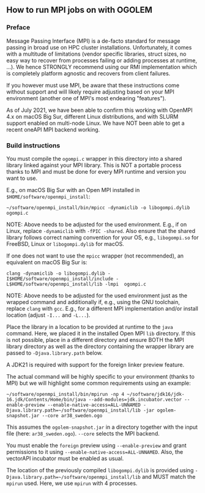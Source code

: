 ## How to run MPI jobs on with OGOLEM
### Preface
Message Passing Interface (MPI) is a de-facto standard for message passing in broad use on HPC cluster installations. Unfortunately, it comes with a multitude of limitations (vendor specific libraries, struct sizes, no easy way to recover from processes failing or adding processes at runtime, ...). We hence STRONGLY recommend using our RMI implementation which is completely platform agnostic and recovers from client failures.

If you however must use MPI, be aware that these instructions come without support and will likely require adjusting based on your MPI environment (another one of MPI's most endearing "features"). 

As of July 2021, we have been able to confirm this working with OpenMPI 4.x on macOS Big Sur, different Linux distributions, and with SLURM support enabled on multi-node Linux. We have NOT been able to get a recent oneAPI MPI backend working.

### Build instructions
You must compile the `ogompi.c` wrapper in this directory into a shared library linked against your MPI library. This is NOT a portable process thanks to MPI and must be done for every MPI runtime and version you want to use.

E.g., on macOS Big Sur with an Open MPI installed in `$HOME/software/openmpi_install`:
```
~/software/openmpi_install/bin/mpicc -dynamiclib -o libogompi.dylib ogompi.c 
```
NOTE: Above needs to be adjusted for the used environment. E.g., if on Linux, replace `-dynamiclib` with `-fPIC -shared`. Also ensure that the shared library follows correct naming convention for your OS, e.g., `libogompi.so` for FreeBSD, Linux or `libogompi.dylib` for macOS.

If one does not want to use the `mpicc` wrapper (not recommended), an equivalent on macOS Big Sur is:
```
clang -dynamiclib -o libogompi.dylib -I$HOME/software/openmpi_install/include -L$HOME/software/openmpi_install/lib -lmpi  ogompi.c
```
NOTE: Above needs to be adjusted for the used environment just as the wrapped command and additionally if, e.g., using the GNU toolchain, replace `clang` with `gcc`. E.g., for a different MPI implementation and/or install location (adjust `-I...` and `-L...`).

Place the library in a location to be provided at runtime to the `java` command. Here, we placed it in the installed Open MPI `lib` directory. If this is not possible, place in a different directory and ensure BOTH the MPI library directory as well as the directory containing the wrapper library are passed to `-Djava.library.path` below.

A JDK21 is required with support for the foreign linker preview feature.

The actual command will be highly specific to your environment (thanks to MPI) but we will highlight some common requirements using an example:

```
~/software/openmpi_install/bin/mpirun -np 4 ~/software/jdk16/jdk-16.jdk/Contents/Home/bin/java --add-modules=jdk.incubator.vector --enable-preview --enable-native-access=ALL-UNNAMED -Djava.library.path=~/software/openmpi_install/lib -jar ogolem-snapshot.jar --core ar38_sweden.ogo
```

This assumes the `ogolem-snapshot.jar` in a directory together with the input file (here: `ar38_sweden.ogo`). `--core` selects the MPI backend.

You must enable the `foreign` preview using `--enable-preview` and grant permissions to it using `--enable-native-access=ALL-UNNAMED`. Also, the vectorAPI incubator must be enabled as usual.

The location of the previously compiled `libogompi.dylib` is provided using `-Djava.library.path=~/software/openmpi_install/lib` and MUST match the `mpirun` used. Here, we use `mpirun` with 4  processes.
